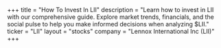 +++
title = "How To Invest In LII"
description = "Learn how to invest in LII with our comprehensive guide. Explore market trends, financials, and the social pulse to help you make informed decisions when analyzing $LII."
ticker = "LII"
layout = "stocks"
company = "Lennox International Inc (LII)"
+++

